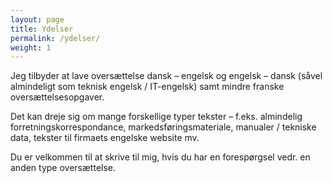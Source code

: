 ```yaml
---
layout: page
title: Ydelser
permalink: /ydelser/
weight: 1
---
```



Jeg tilbyder at lave oversættelse dansk – engelsk og engelsk – dansk (såvel almindeligt som teknisk engelsk / IT-engelsk) samt mindre franske oversættelsesopgaver.

Det kan dreje sig om mange forskellige typer tekster – f.eks. almindelig forretningskorrespondance, markedsføringsmateriale, manualer / tekniske data, tekster til firmaets engelske website mv.

Du er velkommen til at skrive til mig, hvis du har en forespørgsel vedr. en anden type oversættelse.
